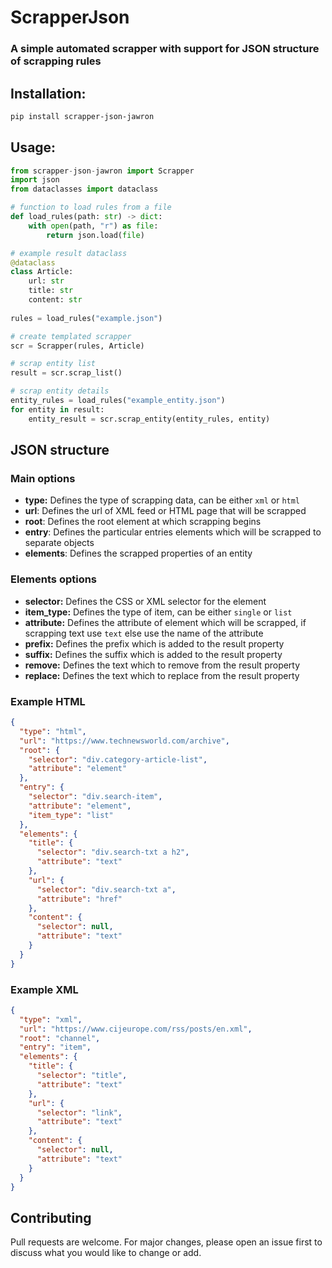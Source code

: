 # ScrapperJson

### A simple automated scrapper with support for JSON structure of scrapping rules

## Installation:
```bash
pip install scrapper-json-jawron
```

## Usage:
```python
from scrapper-json-jawron import Scrapper
import json
from dataclasses import dataclass

# function to load rules from a file 
def load_rules(path: str) -> dict:
    with open(path, "r") as file:
        return json.load(file)

# example result dataclass
@dataclass
class Article:
    url: str
    title: str
    content: str
        
rules = load_rules("example.json")

# create templated scrapper
scr = Scrapper(rules, Article)

# scrap entity list
result = scr.scrap_list()

# scrap entity details
entity_rules = load_rules("example_entity.json")
for entity in result:
    entity_result = scr.scrap_entity(entity_rules, entity)
```

## JSON structure

### Main options
* **type:** Defines the type of scrapping data, can be either `xml` or `html`
* **url**: Defines the url of XML feed or HTML page that will be scrapped
* **root**: Defines the root element at which scrapping begins
* **entry**: Defines the particular entries elements which will be scrapped to separate objects
* **elements**: Defines the scrapped properties of an entity

### Elements options
* **selector:** Defines the CSS or XML selector for the element
* **item_type:** Defines the type of item, can be either `single` or `list`
* **attribute:** Defines the attribute of element which will be scrapped, if scrapping text use `text` else use the name of the attribute
* **prefix:** Defines the prefix which is added to the result property
* **suffix:** Defines the suffix which is added to the result property
* **remove:** Defines the text which to remove from the result property
* **replace:** Defines the text which to replace from the result property

### Example HTML
```json
{
  "type": "html",
  "url": "https://www.technewsworld.com/archive",
  "root": {
    "selector": "div.category-article-list",
    "attribute": "element"
  },
  "entry": {
    "selector": "div.search-item",
    "attribute": "element",
    "item_type": "list"
  },
  "elements": {
    "title": {
      "selector": "div.search-txt a h2",
      "attribute": "text"
    },
    "url": {
      "selector": "div.search-txt a",
      "attribute": "href"
    },
    "content": {
      "selector": null,
      "attribute": "text"
    }
  }
}
```

### Example XML
```json
{
  "type": "xml",
  "url": "https://www.cijeurope.com/rss/posts/en.xml",
  "root": "channel",
  "entry": "item",
  "elements": {
    "title": {
      "selector": "title",
      "attribute": "text"
    },
    "url": {
      "selector": "link",
      "attribute": "text"
    },
    "content": {
      "selector": null,
      "attribute": "text"
    }
  }
}
```

## Contributing

Pull requests are welcome. For major changes, please open an issue first
to discuss what you would like to change or add.